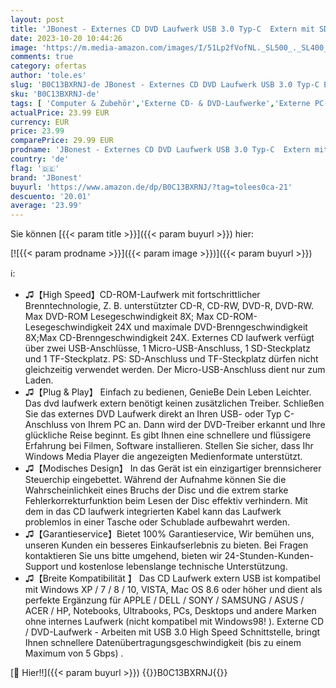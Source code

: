 ```yaml
---
layout: post
title: 'JBonest - Externes CD DVD Laufwerk USB 3.0 Typ-C  Extern mit SD/TF-Kartenleser Portable RW Brenner Schnelle Datenübertragung für Laptop Desktop MacBook Win11/10/8/7/XP  Linux Mac OS Vista'
date: 2023-10-20 10:44:26
image: 'https://m.media-amazon.com/images/I/51Lp2fVofNL._SL500_._SL400_.jpg'
comments: true
category: ofertas
author: 'tole.es'
slug: 'B0C13BXRNJ-de JBonest - Externes CD DVD Laufwerk USB 3.0 Typ-C Extern...'
sku: 'B0C13BXRNJ-de'
tags: [ 'Computer & Zubehör','Externe CD- & DVD-Laufwerke','Externe PC-Komponenten','Externe optische Laufwerke','Komponenten & Ersatzteile','jbonest','🇩🇪', ]
actualPrice: 23.99 EUR
currency: EUR
price: 23.99
comparePrice: 29.99 EUR
prodname: 'JBonest - Externes CD DVD Laufwerk USB 3.0 Typ-C  Extern mit SD/TF-Kartenleser Portable RW Brenner Schnelle Datenübertragung für Laptop Desktop MacBook Win11/10/8/7/XP  Linux Mac OS Vista'
country: 'de'
flag: '🇩🇪'
brand: 'JBonest'
buyurl: 'https://www.amazon.de/dp/B0C13BXRNJ/?tag=tolees0ca-21'
descuento: '20.01'
average: '23.99'
---
```


Sie können [{{< param title >}}]({{< param buyurl >}}) hier:

[![{{< param prodname >}}]({{< param image >}})]({{< param buyurl >}})

ℹ️:

- ♫【High Speed】CD-ROM-Laufwerk mit fortschrittlicher Brenntechnologie, Z. B. unterstützter CD-R, CD-RW, DVD-R, DVD-RW. Max DVD-ROM Lesegeschwindigkeit 8X; Max CD-ROM-Lesegeschwindigkeit 24X und maximale DVD-Brenngeschwindigkeit 8X;Max CD-Brenngeschwindigkeit 24X. Externes CD laufwerk verfügt über zwei USB-Anschlüsse, 1 Micro-USB-Anschluss, 1 SD-Steckplatz und 1 TF-Steckplatz. PS: SD-Anschluss und TF-Steckplatz dürfen nicht gleichzeitig verwendet werden. Der Micro-USB-Anschluss dient nur zum Laden.
- ♫【Plug & Play】 Einfach zu bedienen, GenieBe Dein Leben Leichter. Das dvd laufwerk extern benötigt keinen zusätzlichen Treiber. Schließen Sie das externes DVD Laufwerk direkt an Ihren USB- oder Typ C-Anschluss von Ihrem PC an. Dann wird der DVD-Treiber erkannt und Ihre glückliche Reise beginnt. Es gibt Ihnen eine schnellere und flüssigere Erfahrung bei Filmen, Software installieren. Stellen Sie sicher, dass Ihr Windows Media Player die angezeigten Medienformate unterstützt.
- ♫【Modisches Design】 In das Gerät ist ein einzigartiger brennsicherer Steuerchip eingebettet. Während der Aufnahme können Sie die Wahrscheinlichkeit eines Bruchs der Disc und die extrem starke Fehlerkorrekturfunktion beim Lesen der Disc effektiv verhindern. Mit dem in das CD laufwerk integrierten Kabel kann das Laufwerk problemlos in einer Tasche oder Schublade aufbewahrt werden.
- ♫【Garantieservice】Bietet 100% Garantieservice, Wir bemühen uns, unseren Kunden ein besseres Einkaufserlebnis zu bieten. Bei Fragen kontaktieren Sie uns bitte umgehend, bieten wir 24-Stunden-Kunden-Support und kostenlose lebenslange technische Unterstützung.
- ♫【Breite Kompatibilität 】 Das CD Laufwerk extern USB ist kompatibel mit Windows XP / 7 / 8 / 10, VISTA, Mac OS 8.6 oder höher und dient als perfekte Ergänzung für APPLE / DELL / SONY / SAMSUNG / ASUS / ACER / HP, Notebooks, Ultrabooks, PCs, Desktops und andere Marken ohne internes Laufwerk (nicht kompatibel mit Windows98! ). Externe CD / DVD-Laufwerk - Arbeiten mit USB 3.0 High Speed Schnittstelle, bringt Ihnen schnellere Datenübertragungsgeschwindigkeit (bis zu einem Maximum von 5 Gbps) .

[🛒 Hier!!]({{< param buyurl >}})
{{<world>}}B0C13BXRNJ{{</world>}}

